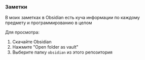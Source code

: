 
### Заметки
В моих заметках в Obsidian есть куча информации по каждому предмету и программированию в целом

Для просмотра:
1. Скачайте Obsidian
2. Нажмите "Open folder as vault"
3. Выберите папку `obsidian` из этого репозитория
